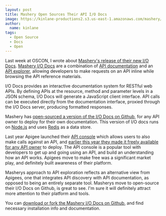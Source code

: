 ```yaml
---
layout: post
title: Mashery Open Sources Their API I/O Docs
image: https://kinlane-productions2.s3.us-east-1.amazonaws.com/mashery/masher-io-docs.png
author:
  name: kinlane
tags:
  - Open Source
  - Docs
  - Open
---
```

Last week at OSCON, I wrote about [Mashery's release of their new I/O Docs](http://blog.programmableweb.com/2011/07/26/mashery-delivers-smarter-api-documentation/ "Masherys Release of their API I/O Docs"). [Mashery I/O Docs](http://mashery.com/solution/iodocs/ "Mashery I/O Docs") are a combination of [API documentation](http://www.apievangelist.com/ecosystem-building-blocks-detail.php?Building_Block_ID=120 "API Documentation") and an [API explorer](http://www.apievangelist.com/ecosystem-building-blocks-detail.php?Building_Block_ID=209 "API Explorer"), allowing developers to make requests on an API inline while browsing the API reference materials.

I/O Docs provides an interactive documentation system for RESTful web APIs. By defining APIs at the resource, method and parameter levels in a JSON schema, I/O Docs will generate a JavaScript client interface. API calls can be executed directly from the documentation interface, proxied through the I/O Docs server, producing formatted responses.

Mashery has [open-sourced a version of the I/O Docs on Github](https://github.com/mashery/iodocs "open-sourced a version of the I/O docs on Github"), for any API owner to deploy for their own documentation. This version of I/O docs runs on [Node.js](https://github.com/joyent/node/wiki/Installation "Node.js") and uses [Redis](http://redis.io/download "Redis") as a data store.

Last year Apigee launched their [API console](http://apigee.com/about/products_togo.html "API consoe") which allows users to also make calls against an API, and [earlier this year they made it freely available for any API owner](http://apievangelist.com/2011/03/07/apigee-api-console-is-now-free-for-everyone-to-use/ "earlier this year they made it freely available for any API owner") to deploy. The API console is a popular tool with developers to get up and going using an API, and build an understanding how an API works. Apigees move to make free was a significant market play, and definitely built awareness of their platform.

Masherys approach to API exploration reflects an alternative view from Apigees, one that integrates API discovery with API documentation, as opposed to being an entirely separate tool. Masherys move to open-source their I/O Docs on Github, is great to see. I'm sure it will definitely attract more attention to their platform and tools.

You can [download or fork the Mashery I/O Docs on Github](https://github.com/mashery/iodocs "download or fork the Mashery I/O docs on Github"), and find necessary installation info and documentation.